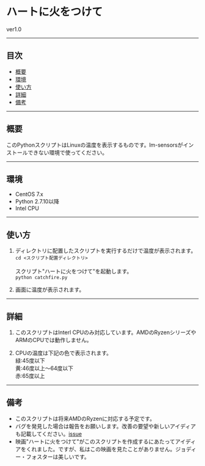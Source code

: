 ハートに火をつけて
====
ver1.0
- - -
目次
----
* [概要](#chap1)
* [環境](#chap2)
* [使い方](#chap3)
* [詳細](#chap4)
* [備考](#chap5)


<a id="chap1"></a>
<a href="#chap1"></a>
- - -
概要
----
このPythonスクリプトはLinuxの温度を表示するものです。lm-sensorsがインストールできない環境で使ってください。


<a id="chap2"></a>
<a href="#chap2"></a>
- - -
環境
----
- CentOS 7.x
- Python 2.7.10以降
- Intel CPU


<a id="chap3"></a>
<a href="#chap3"></a>
- - -
使い方
----
1. ディレクトリに配置したスクリプトを実行するだけで温度が表示されます。<br>
`cd <スクリプト配置ディレクトリ>`<br><br>
スクリプト"ハートに火をつけて"を起動します。<br>
`python catchfire.py`<br>

1. 画面に温度が表示されます。


<a id="chap4"></a>
<a href="#chap4"></a>
- - -
詳細
----
1. このスクリプトはInterl CPUのみ対応しています。AMDのRyzenシリーズやARMのCPUでは動作しません。

1. CPUの温度は下記の色で表示されます。<br>
緑:45度以下<br>
黄:46度以上〜64度以下<br>
赤:65度以上<br>


<a id="chap5"></a>
<a href="#chap5"></a>
- - -
備考
----
- このスクリプトは将来AMDのRyzenに対応する予定です。
- バグを発見した場合は報告をお願いします。改善の要望や新しいアイディアも記載してください。[issue](https://github.com/Yuki-Matsumura/catchfire/issues)
- 映画"ハートに火をつけて"がこのスクリプトを作成するにあたってアイディアをくれました。ですが、私はこの映画を見たことがありません。ジョディー・フォスターは美しいです。
